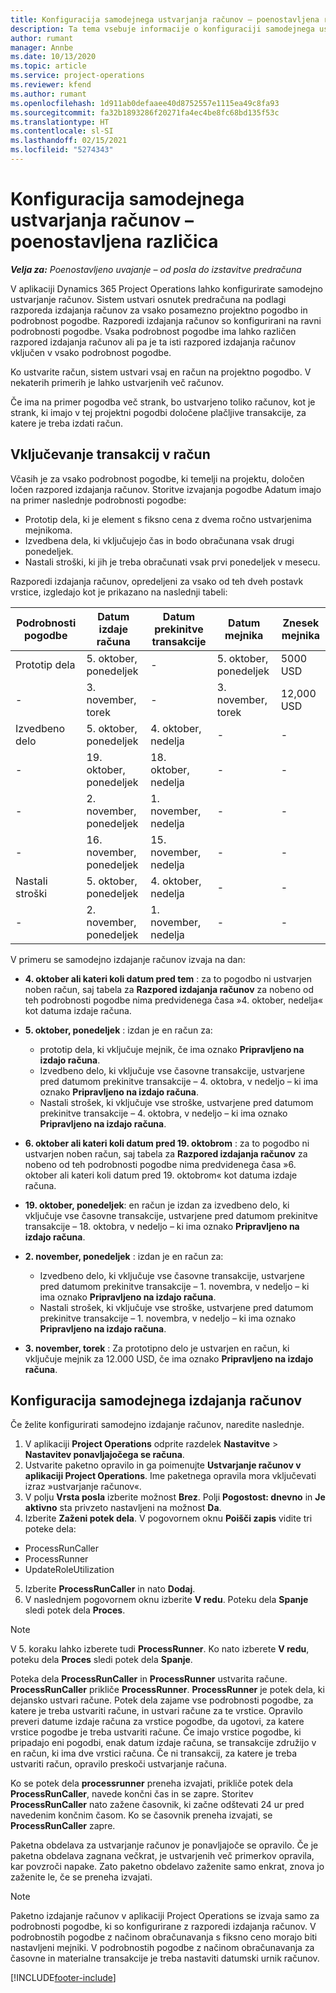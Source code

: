 ```yaml
---
title: Konfiguracija samodejnega ustvarjanja računov – poenostavljena različica
description: Ta tema vsebuje informacije o konfiguraciji samodejnega ustvarjanja predračunov.
author: rumant
manager: Annbe
ms.date: 10/13/2020
ms.topic: article
ms.service: project-operations
ms.reviewer: kfend
ms.author: rumant
ms.openlocfilehash: 1d911ab0defaaee40d8752557e1115ea49c8fa93
ms.sourcegitcommit: fa32b1893286f20271fa4ec4be8fc68bd135f53c
ms.translationtype: HT
ms.contentlocale: sl-SI
ms.lasthandoff: 02/15/2021
ms.locfileid: "5274343"
---
```

# <a name="configure-automatic-invoice-creation---lite"></a>Konfiguracija samodejnega ustvarjanja računov – poenostavljena različica
 
_**Velja za:** Poenostavljeno uvajanje – od posla do izstavitve predračuna_

V aplikaciji Dynamics 365 Project Operations lahko konfigurirate samodejno ustvarjanje računov. Sistem ustvari osnutek predračuna na podlagi razporeda izdajanja računov za vsako posamezno projektno pogodbo in podrobnost pogodbe. Razporedi izdajanja računov so konfigurirani na ravni podrobnosti pogodbe. Vsaka podrobnost pogodbe ima lahko različen razpored izdajanja računov ali pa je ta isti razpored izdajanja računov vključen v vsako podrobnost pogodbe.

Ko ustvarite račun, sistem ustvari vsaj en račun na projektno pogodbo. V nekaterih primerih je lahko ustvarjenih več računov.

Če ima na primer pogodba več strank, bo ustvarjeno toliko računov, kot je strank, ki imajo v tej projektni pogodbi določene plačljive transakcije, za katere je treba izdati račun.

## <a name="understand-how-transactions-are-included-on-an-invoice"></a>Vključevanje transakcij v račun 

Včasih je za vsako podrobnost pogodbe, ki temelji na projektu, določen ločen razpored izdajanja računov. Storitve izvajanja pogodbe Adatum imajo na primer naslednje podrobnosti pogodbe:

- Prototip dela, ki je element s fiksno cena z dvema ročno ustvarjenima mejnikoma.
- Izvedbena dela, ki vključujejo čas in bodo obračunana vsak drugi ponedeljek.
- Nastali stroški, ki jih je treba obračunati vsak prvi ponedeljek v mesecu.

Razporedi izdajanja računov, opredeljeni za vsako od teh dveh postavk vrstice, izgledajo kot je prikazano na naslednji tabeli:

| Podrobnosti pogodbe | Datum izdaje računa | Datum prekinitve transakcije | Datum mejnika | Znesek mejnika |
| --- | --- | --- | --- | --- |
| Prototip dela | 5. oktober, ponedeljek | - | 5. oktober, ponedeljek | 5000 USD |
| - | 3. november, torek | - | 3. november, torek | 12,000 USD |
| Izvedbeno delo | 5. oktober, ponedeljek | 4. oktober, nedelja | - | - |
| - | 19. oktober, ponedeljek | 18. oktober, nedelja | - | - |
| - | 2. november, ponedeljek | 1. november, nedelja | - | - |
| - | 16. november, ponedeljek | 15. november, nedelja | - | - |
| Nastali stroški | 5. oktober, ponedeljek | 4. oktober, nedelja | - | - |
| - | 2. november, ponedeljek | 1. november, nedelja | - | - |

V primeru se samodejno izdajanje računov izvaja na dan:

- **4. oktober ali kateri koli datum pred tem** : za to pogodbo ni ustvarjen noben račun, saj tabela za **Razpored izdajanja računov** za nobeno od teh podrobnosti pogodbe nima predvidenega časa »4. oktober, nedelja« kot datuma izdaje računa.
- **5. oktober, ponedeljek** : izdan je en račun za:

    - prototip dela, ki vključuje mejnik, če ima oznako **Pripravljeno na izdajo računa**.
    - Izvedbeno delo, ki vključuje vse časovne transakcije, ustvarjene pred datumom prekinitve transakcije – 4. oktobra, v nedeljo – ki ima oznako **Pripravljeno na izdajo računa**.
    - Nastali strošek, ki vključuje vse stroške, ustvarjene pred datumom prekinitve transakcije – 4. oktobra, v nedeljo – ki ima oznako **Pripravljeno na izdajo računa**.
  
- **6. oktober ali kateri koli datum pred 19. oktobrom** : za to pogodbo ni ustvarjen noben račun, saj tabela za **Razpored izdajanja računov** za nobeno od teh podrobnosti pogodbe nima predvidenega časa »6. oktober ali kateri koli datum pred 19. oktobrom« kot datuma izdaje računa.
- **19. oktober, ponedeljek**: en račun je izdan za izvedbeno delo, ki vključuje vse časovne transakcije, ustvarjene pred datumom prekinitve transakcije – 18. oktobra, v nedeljo – ki ima oznako **Pripravljeno na izdajo računa**.
- **2. november, ponedeljek** : izdan je en račun za:

    - Izvedbeno delo, ki vključuje vse časovne transakcije, ustvarjene pred datumom prekinitve transakcije – 1. novembra, v nedeljo – ki ima oznako **Pripravljeno na izdajo računa**.
    - Nastali strošek, ki vključuje vse stroške, ustvarjene pred datumom prekinitve transakcije – 1. novembra, v nedeljo – ki ima oznako **Pripravljeno na izdajo računa**.

- **3. november, torek** : Za prototipno delo je ustvarjen en račun, ki vključuje mejnik za 12.000 USD, če ima oznako **Pripravljeno na izdajo računa**.

## <a name="configure-automatic-invoicing"></a>Konfiguracija samodejnega izdajanja računov

Če želite konfigurirati samodejno izdajanje računov, naredite naslednje.

1. V aplikaciji **Project Operations** odprite razdelek **Nastavitve** > **Nastavitev ponavljajočega se računa**.
2. Ustvarite paketno opravilo in ga poimenujte **Ustvarjanje računov v aplikaciji Project Operations**. Ime paketnega opravila mora vključevati izraz »ustvarjanje računov«.
3. V polju **Vrsta posla** izberite možnost **Brez**. Polji **Pogostost: dnevno** in **Je aktivno** sta privzeto nastavljeni na možnost **Da**.
4. Izberite **Zaženi potek dela**. V pogovornem oknu **Poišči zapis** vidite tri poteke dela:

- ProcessRunCaller
- ProcessRunner
- UpdateRoleUtilization

5. Izberite **ProcessRunCaller** in nato **Dodaj**.
6. V naslednjem pogovornem oknu izberite **V redu**. Poteku dela **Spanje** sledi potek dela **Proces**. 

> [!NOTE]
> V 5. koraku lahko izberete tudi **ProcessRunner**. Ko nato izberete **V redu**, poteku dela **Proces** sledi potek dela **Spanje**.

Poteka dela **ProcessRunCaller** in **ProcessRunner** ustvarita račune. **ProcessRunCaller** prikliče **ProcessRunner**. **ProcessRunner** je potek dela, ki dejansko ustvari račune. Potek dela zajame vse podrobnosti pogodbe, za katere je treba ustvariti račune, in ustvari račune za te vrstice. Opravilo preveri datume izdaje računa za vrstice pogodbe, da ugotovi, za katere vrstice pogodbe je treba ustvariti račune. Če imajo vrstice pogodbe, ki pripadajo eni pogodbi, enak datum izdaje računa, se transakcije združijo v en račun, ki ima dve vrstici računa. Če ni transakcij, za katere je treba ustvariti račun, opravilo preskoči ustvarjanje računa.

Ko se potek dela **processrunner** preneha izvajati, prikliče potek dela **ProcessRunCaller**, navede končni čas in se zapre. Storitev **ProcessRunCaller** nato zažene časovnik, ki začne odštevati 24 ur pred navedenim končnim časom. Ko se časovnik preneha izvajati, se **ProcessRunCaller** zapre.

Paketna obdelava za ustvarjanje računov je ponavljajoče se opravilo. Če je paketna obdelava zagnana večkrat, je ustvarjenih več primerkov opravila, kar povzroči napake. Zato paketno obdelavo zaženite samo enkrat, znova jo zaženite le, če se preneha izvajati.

> [!NOTE]
> Paketno izdajanje računov v aplikaciji Project Operations se izvaja samo za podrobnosti pogodbe, ki so konfigurirane z razporedi izdajanja računov. V podrobnostih pogodbe z načinom obračunavanja s fiksno ceno morajo biti nastavljeni mejniki. V podrobnostih pogodbe z načinom obračunavanja za časovne in materialne transakcije je treba nastaviti datumski urnik računov.


[!INCLUDE[footer-include](../../includes/footer-banner.md)]